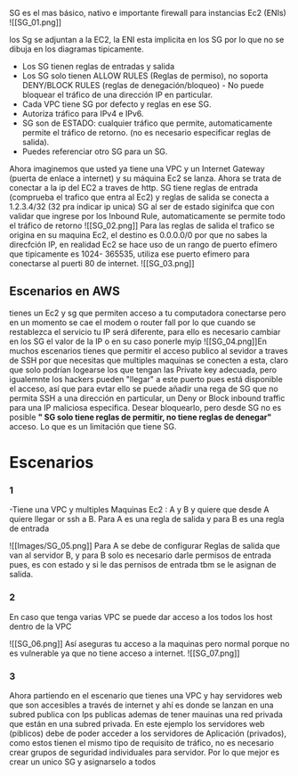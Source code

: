 SG es el mas básico, nativo e importante firewall para instancias Ec2 (ENIs)
![[SG_01.png]]

los Sg se adjuntan a la EC2, la ENI esta implicita en los SG por lo que no se dibuja en los diagramas tipicamente.
- Los SG tienen reglas de entradas y salida
- Los SG solo tienen ALLOW RULES (Reglas de permiso), no soporta DENY/BLOCK RULES (reglas de denegación/bloqueo) - No puede bloquear el tráfico de una dirección IP en particular.
- Cada VPC tiene SG por defecto y reglas en ese SG.
- Autoriza tráfico para IPv4 e IPv6.
- SG son de ESTADO: cualquier tráfico que permite, automaticamente permite el tráfico de retorno. (no es necesario especificar reglas de salida).
- Puedes referenciar otro SG para un SG.

Ahora imaginemos que usted ya tiene una VPC y un Internet Gateway (puerta de enlace a internet) y su máquina Ec2 se lanza. 
Ahora se trata de conectar a la ip del EC2 a traves de http. 
SG tiene reglas de entrada (comprueba el trafico que entra al Ec2) y reglas de salida
se conecta a 1.2.3.4/32 (32 pra indicar ip unica)
SG al ser de estado siginifca que con validar que ingrese por los Inbound Rule, automaticamente se permite todo el tráfico de retorno
![[SG_02.png]]
Para las reglas de salida el trafico se origina en su maquina Ec2, el destino es 0.0.0.0/0 por que no sabes la direcfción IP, en realidad Ec2 se hace uso de un rango de puerto efímero que tipicamente es 1024- 365535, utiliza ese puerto efimero para conectarse al puerti 80 de internet.
![[SG_03.png]]
## Escenarios en AWS

 tienes un Ec2 y sg que permiten acceso a tu computadora conectarse pero en un momento se cae el modem o router fall por lo que cuando se restablezca el servicio tu IP será diferente, para ello es necesario cambiar en los SG el valor de la IP o en su caso ponerle myip
![[SG_04.png]]En muchos escenarios tienes que permitir el acceso publico al sevidor a traves de SSH por que necesitas que multiples maquinas se conecten a esta, claro que solo podrían logearse los que tengan las Private key adecuada, pero igualemnte los hackers pueden "llegar" a este puerto pues está disponible el acceso, así que para evtar ello se puede añadir una rega de SG que no permita SSH a una dirección en particular, un Deny or Block inbound traffic para una IP maliciosa especifica. Desear bloquearlo, pero desde SG no es posible **" SG solo tiene reglas de permitir, no tiene reglas de denegar"** acceso. Lo que es un limitación que tiene SG.


# Escenarios
### 1
-Tiene una VPC y multiples Maquinas Ec2 : A y B y quiere que desde A quiere llegar or ssh a B. Para A es una regla de salida y para B es una regla de entrada

![[Images/SG_05.png]]
Para A se debe de configurar Reglas de salida que van al servidor B, y para B solo es necesario darle permisos de entrada pues, es con estado y si le das pernisos de entrada tbm se le asignan de salida.

### 2 
En caso que tenga varias VPC se puede dar acceso a los todos los host dentro de la VPC

![[SG_06.png]]
Así aseguras tu acceso a la maquinas pero normal porque no es vulnerable ya que no tiene acceso a internet.
![[SG_07.png]]

### 3
Ahora partiendo en el escenario que tienes una VPC y hay servidores web que son accesibles a través de internet y ahí es donde se lanzan en una subred publica con Ips publicas ademas de tener mauinas una red privada que están en una subred privada. 
En este ejemplo los servidores web (piblicos) debe de poder acceder a los servidores de Aplicación (privados), como estos tienen el mismo tipo de requisito de tráfico, no es necesario crear grupos de seguridad individuales para servidor.
Por lo que mejor es crear un unico SG y asignarselo a todos
